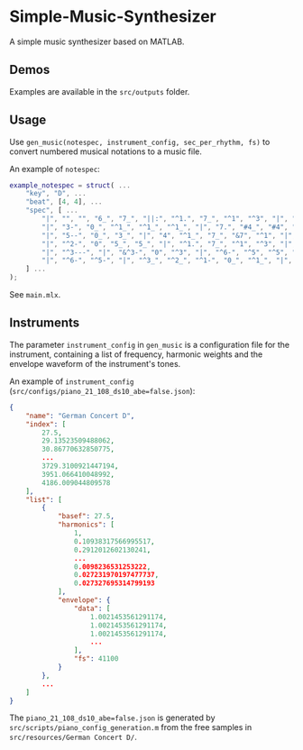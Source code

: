 # Simple-Music-Synthesizer
A simple music synthesizer based on MATLAB.

## Demos
Examples are available in the `src/outputs` folder.

## Usage
Use `gen_music(notespec, instrument_config, sec_per_rhythm, fs)` to convert numbered musical notations to a music file.

An example of `notespec`:
```matlab
example_notespec = struct( ...
    "key", "D", ...
    "beat", [4, 4], ...
    "spec", [ ...
        "|", "", "", "6_", "7_", "||:", "^1.", "7_", "^1", "^3", "|", "7--", "3_", "3_", "|", "6.", "5_", "6", "^1", "|", "5-", "0", "3_", "3_", "|", "4.", "3_", "4_", "^1.", ...
        "|", "3-", "0_", "^1_", "^1_", "^1_", "|", "7.", "#4_", "#4", "7", "|", "7-", "0", "6_", "7_", "|", "^1.", "7_", "^1", "^3", "|", "7-", "0", "3_", "3_", "|", "6.", "5_", "6", "^1", ...
        "|", "5--", "0_", "3_", "|", "4", "^1_", "7_", "&7", "^1", "|", "^2", "^3_", "^1_", "&^1-", "|", "^1_", "7_", "6_", "6_", "7", "#5", "||", "6-", "0", "^1_", "^2_", "|", "^3.", "^2_", "^3", "^5", ...
        "|", "^2-", "0", "5_", "5_", "|", "^1.", "7_", "^1", "^3", "|", "^3--", "0", "|", "6_", "7_", "^1", "7", "^2_", "^2_", "|", "^1.", "5_", "5-", "|", "^4", "^3", "^2", "^1", ...
        "|", "^3---", "|", "&^3-", "0", "^3", "|", "^6-", "^5", "^5", "|", "^3", "^2_", "^1_", "&^1-", "|", "^2", "^1_", "^2_", "&^2", "^5", "|", "^3--", "^3", ...
        "|", "^6-", "^5-", "|", "^3_", "^2_", "^1-", "0_", "^1_", "|", "^2", "^1_", "^2_", "&^2", "7", "|", "6-", "0", "6_", "7_", ":||", "6---", "|" ...
    ] ...
);
```

See `main.mlx`.

## Instruments
The parameter `instrument_config` in `gen_music` is a configuration file for the instrument, containing a list of frequency, harmonic weights and the envelope waveform of the instrument's tones.

An example of `instrument_config` (`src/configs/piano_21_108_ds10_abe=false.json`):
```json
{
    "name": "German Concert D",
    "index": [
        27.5,
        29.13523509488062,
        30.86770632850775,
        ...
        3729.3100921447194,
        3951.066410048992,
        4186.009044809578
    ],
    "list": [
        {
            "basef": 27.5,
            "harmonics": [
                1,
                0.10938317566995517,
                0.2912012602130241,
                ...
                0.0098236531253222,
                0.027231970197477737,
                0.027327695314799193
            ],
            "envelope": {
                "data": [
                    1.0021453561291174,
                    1.0021453561291174,
                    1.0021453561291174,
                    ...
                ],
                "fs": 41100
            }
        },
        ...
    ]
}
```

The `piano_21_108_ds10_abe=false.json` is generated by `src/scripts/piano_config_generation.m` from the free samples in `src/resources/German Concert D/`.
